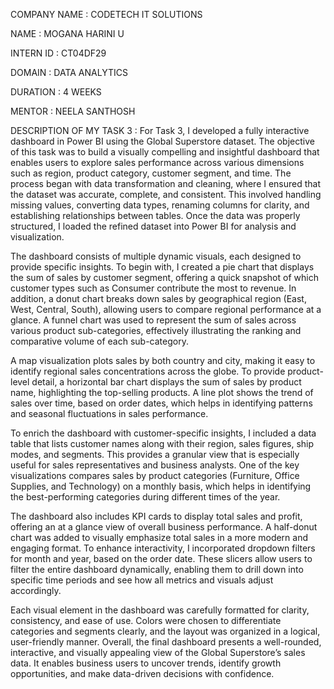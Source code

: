 COMPANY NAME : CODETECH IT SOLUTIONS

NAME : MOGANA HARINI U

INTERN ID : CT04DF29

DOMAIN : DATA ANALYTICS

DURATION : 4 WEEKS

MENTOR : NEELA SANTHOSH

DESCRIPTION OF MY TASK 3 : For Task 3, I developed a fully interactive dashboard in Power BI using the Global Superstore dataset. The objective of this task was to build a visually compelling and insightful dashboard that enables users to explore sales performance across various dimensions such as region, product category, customer segment, and time. The process began with data transformation and cleaning, where I ensured that the dataset was accurate, complete, and consistent. This involved handling missing values, converting data types, renaming columns for clarity, and establishing relationships between tables. Once the data was properly structured, I loaded the refined dataset into Power BI for analysis and visualization.

The dashboard consists of multiple dynamic visuals, each designed to provide specific insights. To begin with, I created a pie chart that displays the sum of sales by customer segment, offering a quick snapshot of which customer types such as Consumer contribute the most to revenue. In addition, a donut chart breaks down sales by geographical region (East, West, Central, South), allowing users to compare regional performance at a glance. A funnel chart was used to represent the sum of sales across various product sub-categories, effectively illustrating the ranking and comparative volume of each sub-category.

A map visualization plots sales by both country and city, making it easy to identify regional sales concentrations across the globe. To provide product-level detail, a horizontal bar chart displays the sum of sales by product name, highlighting the top-selling products. A line plot shows the trend of sales over time, based on order dates, which helps in identifying patterns and seasonal fluctuations in sales performance.

To enrich the dashboard with customer-specific insights, I included a data table that lists customer names along with their region, sales figures, ship modes, and segments. This provides a granular view that is especially useful for sales representatives and business analysts. One of the key visualizations compares sales by product categories (Furniture, Office Supplies, and Technology) on a monthly basis, which helps in identifying the best-performing categories during different times of the year.

The dashboard also includes KPI cards to display total sales and profit, offering an at a glance view of overall business performance. A half-donut chart was added to visually emphasize total sales in a more modern and engaging format. To enhance interactivity, I incorporated dropdown filters for month and year, based on the order date. These slicers allow users to filter the entire dashboard dynamically, enabling them to drill down into specific time periods and see how all metrics and visuals adjust accordingly.

Each visual element in the dashboard was carefully formatted for clarity, consistency, and ease of use. Colors were chosen to differentiate categories and segments clearly, and the layout was organized in a logical, user-friendly manner. Overall, the final dashboard presents a well-rounded, interactive, and visually appealing view of the Global Superstore’s sales data. It enables business users to uncover trends, identify growth opportunities, and make data-driven decisions with confidence.

